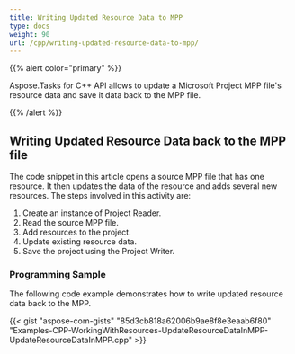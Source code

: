 ```yaml
---
title: Writing Updated Resource Data to MPP
type: docs
weight: 90
url: /cpp/writing-updated-resource-data-to-mpp/
---
```


{{% alert color="primary" %}} 

Aspose.Tasks for C++ API allows to update a Microsoft Project MPP file's resource data and save it data back to the MPP file.

{{% /alert %}}

## **Writing Updated Resource Data back to the MPP file**
The code snippet in this article opens a source MPP file that has one resource. It then updates the data of the resource and adds several new resources. The steps involved in this activity are:

1. Create an instance of Project Reader.
2. Read the source MPP file.
3. Add resources to the project.
4. Update existing resource data.
5. Save the project using the Project Writer.

### **Programming Sample**
The following code example demonstrates how to write updated resource data back to the MPP.

{{< gist "aspose-com-gists" "85d3cb818a62006b9ae8f8e3eaab6f80" "Examples-CPP-WorkingWithResources-UpdateResourceDataInMPP-UpdateResourceDataInMPP.cpp" >}}

